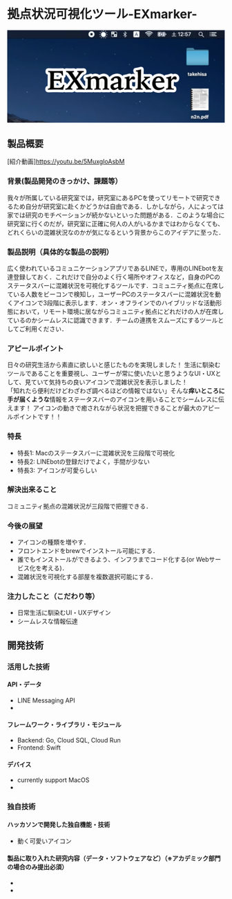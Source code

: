 # 拠点状況可視化ツール-EXmarker-

![Exmarker](EXmarker.png)

## 製品概要
[紹介動画]https://youtu.be/5MuxgIoAsbM

### 背景(製品開発のきっかけ、課題等）
我々が所属している研究室では，研究室にあるPCを使ってリモートで研究できるため自分が研究室に赴くかどうかは自由である．しかしながら，人によっては家では研究のモチベーションが続かないといった問題がある．このような場合に研究室に行くのだが，研究室に正確に何人の人がいるかまではわからなくても、どれくらいの混雑状況なのかが気になるという背景からこのアイデアに至った．

### 製品説明（具体的な製品の説明）
広く使われているコミュニケーションアプリであるLINEで，専用のLINEbotを友達登録しておく．これだけで自分のよく行く場所やオフィスなど，自身のPCのステータスバーに混雑状況を可視化するツールです．コミュニティ拠点に在席している人数をビーコンで検知し，ユーザーPCのステータスバーに混雑状況を動くアイコンで3段階に表示します．オン・オフラインでのハイブリッドな活動形態において，リモート環境に居ながらコミュニティ拠点にどれだけの人が在席しているのかシームレスに認識できます．チームの連携をスムーズにするツールとしてご利用ください．


### アピールポイント
日々の研究生活から素直に欲しいと感じたものを実現しました！
生活に馴染むツールであることを重要視し、ユーザーが常に使いたいと思うようなUI・UXとして、見ていて気持ちの良いアイコンで混雑状況を表示しました！  
「知れたら便利だけどわざわざ調べるほどの情報ではない」そんな**痒いところに手が届くような**情報をステータスバーのアイコンを用いることでシームレスに伝えます！
アイコンの動きで癒されながら状況を把握できることが最大のアピールポイントです！！


### 特長
* 特長1: Macのステータスバーに混雑状況を三段階で可視化
* 特長2: LINEbotの登録だけでよく，手間が少ない
* 特長3: アイコンが可愛らしい

### 解決出来ること
コミュニティ拠点の混雑状況が三段階で把握できる．

### 今後の展望
* アイコンの種類を増やす．
* フロントエンドをbrewでインストール可能にする．
* 誰でもインストールができるよう、インフラまでコード化する(or Webサービス化を考える)．
* 混雑状況を可視化する部屋を複数選択可能にする．

### 注力したこと（こだわり等）
* 日常生活に馴染むUI・UXデザイン
* シームレスな情報伝達

## 開発技術

### 活用した技術

#### API・データ
* LINE Messaging API
*

#### フレームワーク・ライブラリ・モジュール
* Backend: Go, Cloud SQL, Cloud Run
* Frontend: Swift

#### デバイス
* currently support MacOS
*

### 独自技術
#### ハッカソンで開発した独自機能・技術
* 動く可愛いアイコン

#### 製品に取り入れた研究内容（データ・ソフトウェアなど）（※アカデミック部門の場合のみ提出必須）
*
*
